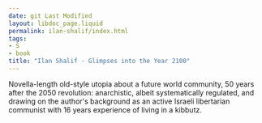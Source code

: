 ```yaml
---
date: git Last Modified
layout: libdoc_page.liquid
permalink: ilan-shalif/index.html
tags:
- S
- book
title: "Ilan Shalif - Glimpses into the Year 2100"
---
```


Novella-length old-style utopia about a future world  community, 50 years after the 2050 revolution: anarchistic, albeit  systematically regulated, and drawing on the author's background as an active Israeli libertarian communist with 16 years experience of living in a kibbutz.